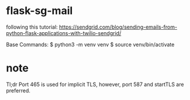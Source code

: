 # flask-sg-mail

following this tutorial:
https://sendgrid.com/blog/sending-emails-from-python-flask-applications-with-twilio-sendgrid/

Base Commands: 
$ python3 -m venv venv
$ source venv/bin/activate

# note
Tl;dr Port 465 is used for implicit TLS, however, port 587 and startTLS are preferred.
